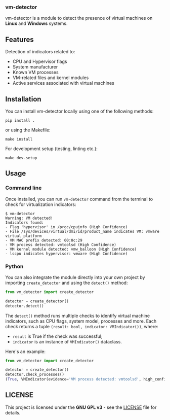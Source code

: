 ### vm-detector

vm-detector is a module to detect the presence of virtual machines on **Linux** and **Windows** systems.

## Features

Detection of indicators related to:

- CPU and Hypervisor flags
- System manufacturer
- Known VM processes
- VM-related files and kernel modules
- Active services associated with virtual machines

## Installation
You can install vm-detector locally using one of the following methods:

```
pip install .
```

or using the Makefile:
```
make install
```

For development setup (testing, linting etc.):
```
make dev-setup
```

## Usage

### Command line
Once installed, you can run ```vm-detector``` command from the terminal to check for virtualization indicators:

```
$ vm-detector
Warning: VM detected!
Indicators found:
- Flag 'hypervisor' in /proc/cpuinfo (High Confidence)
- File /sys/devices/virtual/dmi/id/product_name indicates VM: vmware virtual platform 
- VM MAC prefix detected: 00:0c:29 
- VM process detected: vmtoolsd (High Confidence)
- VM kernel module detected: vmw_balloon (High Confidence)
- lscpu indicates hypervisor: vmware (High Confidence)
```

### Python

You can also integrate the module directly into your own project by importing ```create_detector``` and using the ```detect()``` method:

```py
from vm_detector import create_detector

detector = create_detector()
detector.detect()
```

The ```detect()``` method runs multiple checks to identify virtual machine indicators, such as CPU flags, system model, processes and more. Each check returns a tuple ```(result: bool, indicator: VMIndicator())```, where:

- ```result``` is True if the check was successful;
- ```indicator``` is an instance of ```VMIndicator()``` dataclass.

Here's an example:

```py
from vm_detector import create_detector

detector = create_detector()
detector.check_processes()
(True, VMIndicator(evidence='VM process detected: vmtoolsd', high_confidence=True))
```

## LICENSE
This project is licensed under the **GNU GPL v3** - see the [LICENSE](https://github.com/vangu1406/vm-detector/blob/main/LICENSE) file for details. 
